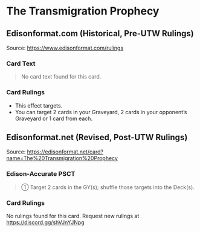 # The Transmigration Prophecy

## Edisonformat.com (Historical, Pre-UTW Rulings)

Source: https://www.edisonformat.com/rulings

### Card Text

> No card text found for this card.

### Card Rulings

*   This effect targets.
*   You can target 2 cards in your Graveyard, 2 cards in your opponent’s Graveyard or 1 card from each.

## Edisonformat.net (Revised, Post-UTW Rulings)

Source: https://edisonformat.net/card?name=The%20Transmigration%20Prophecy

### Edison-Accurate PSCT

> ① Target 2 cards in the GY(s); shuffle those targets into the Deck(s).

### Card Rulings

No rulings found for this card. Request new rulings at https://discord.gg/shVJnYJNpg
            